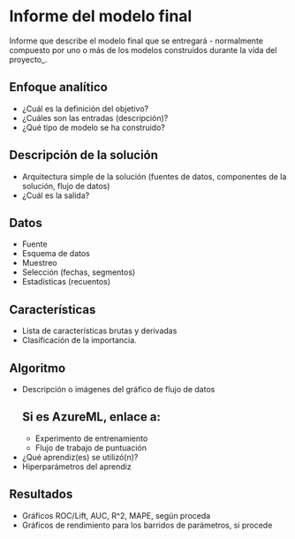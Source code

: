 # Informe del modelo final
Informe que describe el modelo final que se entregará - normalmente compuesto por uno o más de los modelos construidos durante la vida del proyecto_.

## Enfoque analítico
* ¿Cuál es la definición del objetivo?
* ¿Cuáles son las entradas (descripción)?
* ¿Qué tipo de modelo se ha construido?

## Descripción de la solución
* Arquitectura simple de la solución (fuentes de datos, componentes de la solución, flujo de datos)
* ¿Cuál es la salida?

## Datos
* Fuente
* Esquema de datos
* Muestreo
* Selección (fechas, segmentos)
* Estadísticas (recuentos)

## Características
* Lista de características brutas y derivadas 
* Clasificación de la importancia.

## Algoritmo
* Descripción o imágenes del gráfico de flujo de datos
  ## Si es AzureML, enlace a:
    * Experimento de entrenamiento
    * Flujo de trabajo de puntuación
* ¿Qué aprendiz(es) se utilizó(n)?
* Hiperparámetros del aprendiz

## Resultados
* Gráficos ROC/Lift, AUC, R^2, MAPE, según proceda
* Gráficos de rendimiento para los barridos de parámetros, si procede

